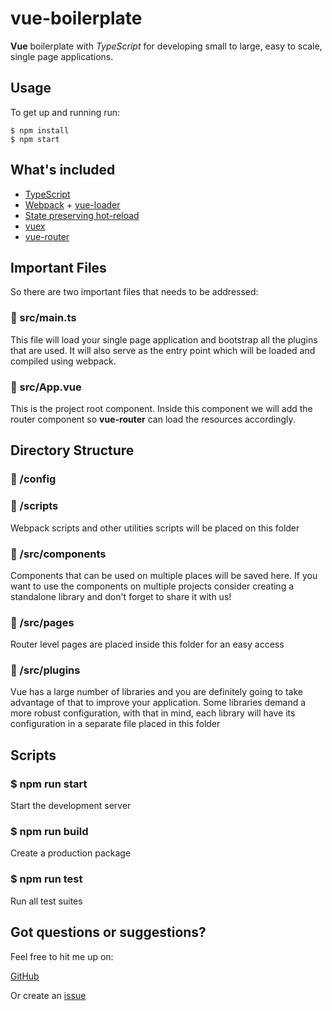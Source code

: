 # vue-boilerplate

**Vue** boilerplate with *TypeScript* for developing small to large, easy to scale, single page applications.

## Usage

To get up and running run:

```
$ npm install
$ npm start
```

## What's included

- [TypeScript][TYPESCRIPT]
- [Webpack][WEBPACK] + [vue-loader][VUE_LOADER]
- [State preserving hot-reload][HOT_RELOAD]
- [vuex][VUEX]
- [vue-router][VUE_ROUTER]

## Important Files

So there are two important files that needs to be addressed:

### :page_facing_up: src/main.ts

This file will load your single page application and bootstrap all the plugins that are used. It will also serve as the entry point which will be loaded and compiled using webpack.

### :page_facing_up: src/App.vue

This is the project root component. Inside this component we will add the router component so **vue-router** can load the resources accordingly.

## Directory Structure

### :open_file_folder: /config

### :open_file_folder: /scripts

Webpack scripts and other utilities scripts will be placed on this folder

### :open_file_folder: /src/components

Components that can be used on multiple places will be saved here. If you want to use the components on multiple projects consider creating a standalone library and don't forget to share it with us!

### :open_file_folder: /src/pages

Router level pages are placed inside this folder for an easy access

### :open_file_folder: /src/plugins

Vue has a large number of libraries and you are definitely going to take advantage of that to improve your application. Some libraries demand a more robust configuration, with that in mind, each library will have its configuration in a separate file placed in this folder

## Scripts

### $ npm run start

Start the development server

### $ npm run build

Create a production package

### $ npm run test

Run all test suites

## Got questions or suggestions?

Feel free to hit me up on:

[GitHub](GITHUB)

Or create an [issue][ISSUES]

[TYPESCRIPT]: https://www.typescriptlang.org/
[VUEX]: https://vuex.vuejs.org/
[VUE_ROUTER]: https://router.vuejs.org
[VUE_LOADER]: https://vue-loader.vuejs.org
[WEBPACK]: https://webpack.js.org/
[HOT_RELOAD]: https://vue-loader.vuejs.org/en/features/hot-reload.html
[GITHUB]: https://github.com/jpauloamartins
[ISSUES]: https://github.com/kadro/vue-boilerplate/issues
